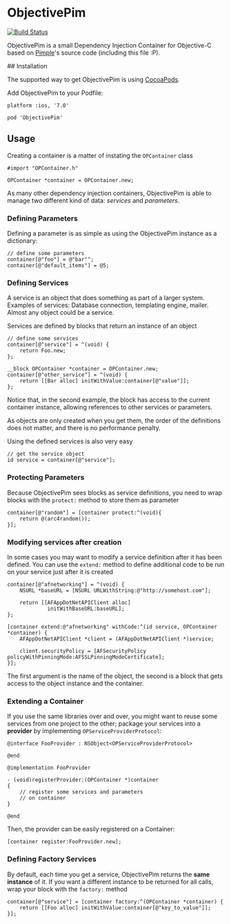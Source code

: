 # ObjectivePim

[![Build Status](https://travis-ci.org/vbergae/ObjectivePim.svg?branch=master)](https://travis-ci.org/vbergae/ObjectivePim)

ObjectivePim is a small Dependency Injection Container for Objective-C based on [Pimple](https://github.com/fabpot/Pimple)'s source code (including this file :P).

## Installation


The supported way to get ObjectivePim is using [CocoaPods](http://cocoapods.org/).

Add ObjectivePim to your Podfile:


	platform :ios, '7.0'

	pod 'ObjectivePim'

## Usage


Creating a container is a matter of instating the ``OPContainer`` class

    #import "OPContainer.h"

    OPContainer *container = OPContainer.new;


As many other dependency injection containers, ObjectivePim is able to manage two
different kind of data: *services* and *parameters*.

### Defining Parameters

Defining a parameter is as simple as using the ObjectivePim instance as a dictionary:

    // define some parameters
    container[@"foo"] = @"bar"";
    container[@"default_items"] = @5;

### Defining Services

A service is an object that does something as part of a larger system.
Examples of services: Database connection, templating engine, mailer. Almost
any object could be a service.

Services are defined by blocks that return an instance of an object

    // define some services
	container[@"service"] = ^(void) {
        return Foo.new;
    };
    
    __block OPContainer *container = OPContainer.new;
    container[@"other_service"] = ^(void) {
    	return [[Bar alloc] initWithValue:container[@"value"]];
    };

Notice that, in the second example, the block has access to the current container instance, 
allowing references to other services or parameters.

As objects are only created when you get them, the order of the definitions
does not matter, and there is no performance penalty.

Using the defined services is also very easy

    // get the service object
    id service = container[@"service"];

### Protecting Parameters

Because ObjectivePim sees blocks as service definitions, you need to
wrap blocks with the ``protect:`` method to store them as
parameter

	container[@"random"] = [container protect:^(void){
        return @(arc4random());
    }];

### Modifying services after creation

In some cases you may want to modify a service definition after it has been
defined. You can use the ``extend:`` method to define additional code to
be run on your service just after it is created

	container[@"afnetworking"] = ^(void) {
		NSURL *baseURL = [NSURL URLWithString:@"http://somehost.com"];
			
		return [[AFAppDotNetAPIClient alloc] 
		         initWithBaseURL:baseURL];
	};
	
	[container extend:@"afnetworking" withCode:^(id service, OPContainer *container) {
		AFAppDotNetAPIClient *client = (AFAppDotNetAPIClient *)service;
		
		client.securityPolicy = [AFSecurityPolicy policyWithPinningMode:AFSSLPinningModeCertificate];
	}];

The first argument is the name of the object, the second is a block that
gets access to the object instance and the container.

### Extending a Container

If you use the same libraries over and over, you might want to reuse some
services from one project to the other; package your services into a
**provider** by implementing ``OPServiceProviderProtocol``:

	@interface FooProvider : NSObject<OPServiceProviderProtocol>

	@end 
	
	@implementation FooProvider
	
	- (void)registerProvider:(OPContainer *)container
	{
		// register some services and parameters
        // on container
	}
	
	@end

Then, the provider can be easily registered on a Container:

    [container register:FooProvider.new];

### Defining Factory Services

By default, each time you get a service, ObjectivePim returns the **same instance**
of it. If you want a different instance to be returned for all calls, wrap your
block with the ``factory:`` method

    container[@"service"] = [container factory:^(OPContainer *container) {
        return [[Foo alloc] initWithValue:container[@"key_to_value"]];
    }];

